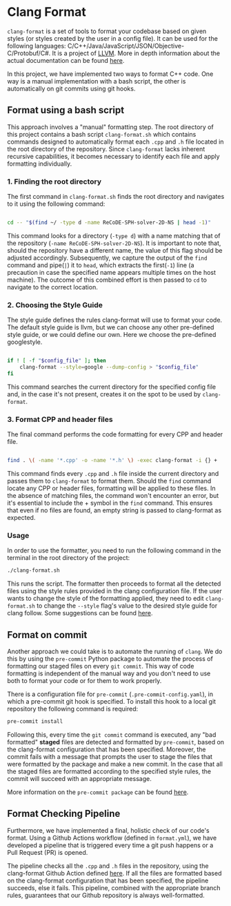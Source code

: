 # Clang Format

`clang-format` is a set of tools to format your codebase based on given styles (or styles created by the user in a config file). It can be used for the following languages: C/C++/Java/JavaScript/JSON/Objective-C/Protobuf/C#. It is a project of [LLVM](https://llvm.org/). More in depth information about the actual documentation can be found [here](https://clang.llvm.org/docs/ClangFormat.html).

In this project, we have implemented two ways to format C++ code. One way is a manual implementation with a bash script, the other is automatically on git commits using git hooks.

## Format using a bash script

This approach involves a "manual" formatting step. The root directory of this project contains a bash script `clang-format.sh` which contains commands designed to automatically format each `.cpp` and `.h` file located in the root directory of the repository. Since `clang-format` lacks inherent recursive capabilities, it becomes necessary to identify each file and apply formatting individually.

### 1. Finding the root directory

The first command in `clang-format.sh` finds the root directory and navigates to it using the following command:

```bash

cd -- "$(find ~/ -type d -name ReCoDE-SPH-solver-2D-NS | head -1)"
```

This command looks for a directory (`-type d`) with a name matching that of the repository (`-name ReCoDE-SPH-solver-2D-NS`). It is important to note that, should the repository have a different name, the value of this flag should be adjusted accordingly. Subsequently, we capture the output of the `find` command and pipe(`|`) it to `head`, which extracts the first(`-1`) line (a precaution in case the specified name appears multiple times on the host machine). The outcome of this combined effort is then passed to `cd` to navigate to the correct location.

### 2. Choosing the Style Guide

The style guide defines the rules clang-format will use to format your code. The default style guide is llvm, but we can choose any other pre-defined style guide, or we could define our own. Here we choose the pre-defined googlestyle.

```bash

if ! [ -f "$config_file" ]; then
    clang-format --style=google --dump-config > "$config_file"
fi
```

This command searches the current directory for the specified config file and, in the case it's not present, creates it on the spot to be used by `clang-format`.

### 3. Format CPP and header files

The final command performs the code formatting for every CPP and header file.

```bash

find . \( -name '*.cpp' -o -name '*.h' \) -exec clang-format -i {} +
```

This command finds every `.cpp` and `.h` file inside the current directory and passes them to `clang-format` to format them. Should the `find` command locate any CPP or header files, formatting will be applied to these files. In the absence of matching files, the command won't encounter an error, but it's essential to include the + symbol in the `find` command. This ensures that even if no files are found, an empty string is passed to clang-format as expected.

### Usage

In order to use the formatter, you need to run the following command in the terminal in the root directory of the project:

```bash
./clang-format.sh
```

This runs the script. The formatter then proceeds to format all the detected files using the style rules provided in the clang configuration file. If the user wants to change the style of the formatting applied, they need to edit `clang-format.sh` to change the `--style` flag's value to the desired style guide for clang follow. Some suggestions can be found [here](https://clang.llvm.org/docs/ClangFormatStyleOptions.html).

## Format on commit

Another approach we could take is to automate the running of `clang`. We do this by using the `pre-commit` Python package to automate the process of formatting our staged files on every `git commit`. This way of code formatting is independent of the manual way and you don't need to use both to format your code or for them to work properly.

There is a configuration file for `pre-commit` (`.pre-commit-config.yaml`), in which a pre-commit git hook is specified. To install this hook to a local git repository the following command is required:

```bash
pre-commit install
```

Following this, every time the `git commit` command is executed, any "bad formatted" **staged** files are detected and formatted by `pre-commit`, based on the clang-format configuration that has been specified. Moreover, the commit fails with a message that prompts the user to stage the files that were formatted by the package and make a new commit. In the case that all the staged files are formatted according to the specified style rules, the commit will succeed with an appropriate message.


More information on the `pre-commit package` can be found [here](https://pre-commit.com/).

## Format Checking Pipeline

Furthermore, we have implemented a final, holistic check of our code's format. Using a Github Actions workflow (defined in `format.yml`), we have developed a pipeline that is triggered every time a git push happens or a Pull Request (PR) is opened.

The pipeline checks all the `.cpp` and `.h` files in the repository, using the clang-format Github Action defined [here](https://github.com/jidicula/clang-format-action). If all the files are formatted based on the clang-format configuration that has been specified, the pipeline succeeds, else it fails. This pipeline, combined with the appropriate branch rules, guarantees that our Github repository is always well-formatted.
